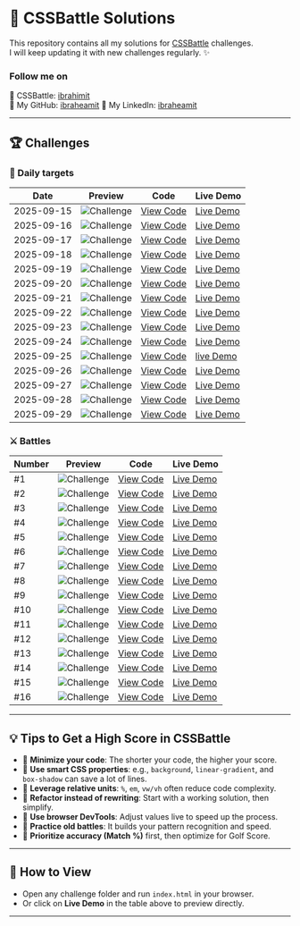 # 🎨 CSSBattle Solutions

This repository contains all my solutions for [CSSBattle](https://cssbattle.dev/) challenges.  
I will keep updating it with new challenges regularly. ✨

### Follow me on

🔗 CSSBattle: [ibrahimit](https://cssbattle.dev/player/ibrahimit)  
🔗 My GitHub: [ibraheamit](https://github.com/ibraheamit)
🔗 My LinkedIn: [ibraheamit](https://www.linkedin.com/in/ibraheamit/)

---

## 🏆 Challenges

### 📅 Daily targets

| Date       | Preview                                         | Code                                          | Live Demo                                                                            |
| ---------- | ----------------------------------------------- | --------------------------------------------- | ------------------------------------------------------------------------------------ |
| 2025-09-15 | ![Challenge](challenges/2025-09-15/preview.png) | [View Code](challenges/2025-09-15/index.html) | [Live Demo](https://ibraheamit.github.io/cssbattle-solutions/challenges/2025-09-15/) |
| 2025-09-16 | ![Challenge](challenges/2025-09-16/preview.png) | [View Code](challenges/2025-09-16/index.html) | [Live Demo](https://ibraheamit.github.io/cssbattle-solutions/challenges/2025-09-16/) |
| 2025-09-17 | ![Challenge](challenges/2025-09-17/preview.png) | [View Code](challenges/2025-09-17/index.html) | [Live Demo](https://ibraheamit.github.io/cssbattle-solutions/challenges/2025-09-17/) |
| 2025-09-18 | ![Challenge](challenges/2025-09-18/preview.png) | [View Code](challenges/2025-09-18/index.html) | [Live Demo](https://ibraheamit.github.io/cssbattle-solutions/challenges/2025-09-18/) |
| 2025-09-19 | ![Challenge](challenges/2025-09-19/preview.png) | [View Code](challenges/2025-09-19/index.html) | [Live Demo](https://ibraheamit.github.io/cssbattle-solutions/challenges/2025-09-19/) |
| 2025-09-20 | ![Challenge](challenges/2025-09-20/preview.png) | [View Code](challenges/2025-09-20/index.html) | [Live Demo](https://ibraheamit.github.io/cssbattle-solutions/challenges/2025-09-20/) |
| 2025-09-21 | ![Challenge](challenges/2025-09-21/preview.png) | [View Code](challenges/2025-09-21/index.html) | [Live Demo](https://ibraheamit.github.io/cssbattle-solutions/challenges/2025-09-21/) |
| 2025-09-22 | ![Challenge](challenges/2025-09-22/preview.png) | [View Code](challenges/2025-09-22/index.html) | [Live Demo](https://ibraheamit.github.io/cssbattle-solutions/challenges/2025-09-22/) |
| 2025-09-23 | ![Challenge](challenges/2025-09-23/preview.png) | [View Code](challenges/2025-09-23/index.html) | [Live Demo](https://ibraheamit.github.io/cssbattle-solutions/challenges/2025-09-23/) |
| 2025-09-24 | ![Challenge](challenges/2025-09-24/preview.png) | [View Code](challenges/2025-09-24/index.html) | [Live Demo](https://ibraheamit.github.io/cssbattle-solutions/challenges/2025-09-24/) |
| 2025-09-25 | ![Challenge](challenges/2025-09-25/preview.png) | [View Code](challenges/2025-09-25/index.html) | [live Demo](https://ibraheamit.github.io/cssbattle-solutions/challenges/2025-09-25/) |
| 2025-09-26 | ![Challenge](challenges/2025-09-26/preview.png) | [View Code](challenges/2025-09-26/index.html) | [Live Demo](https://ibraheamit.github.io/cssbattle-solutions/challenges/2025-09-26/) |
| 2025-09-27 | ![Challenge](challenges/2025-09-27/preview.png) | [View Code](challenges/2025-09-27/index.html) | [Live Demo](https://ibraheamit.github.io/cssbattle-solutions/challenges/2025-09-27/) |
| 2025-09-28 | ![Challenge](challenges/2025-09-28/preview.png) | [View Code](challenges/2025-09-28/index.html) | [Live Demo](https://ibraheamit.github.io/cssbattle-solutions/challenges/2025-09-28/) |
| 2025-09-29 | ![Challenge](challenges/2025-09-29/preview.png) | [View Code](challenges/2025-09-29/index.html) | [Live Demo](https://ibraheamit.github.io/cssbattle-solutions/challenges/2025-09-29/) |

### ⚔️ Battles

| Number | Preview                                                   | Code                                                         | Live Demo                                                                                           |
| ------ | --------------------------------------------------------- | ------------------------------------------------------------ | --------------------------------------------------------------------------------------------------- |
| #1     | ![Challenge](challenges/Battles/1-Pilot-Battle/1/1.png)   | [View Code](challenges/Battles/1-Pilot-Battle/1/index.html)  | [Live Demo](https://ibraheamit.github.io/cssbattle-solutions/challenges/Battles/1-Pilot-Battle/1/)  |
| #2     | ![Challenge](challenges/Battles/1-Pilot-Battle/2/2.png)   | [View Code](challenges/Battles/1-Pilot-Battle/2/index.html)  | [Live Demo](https://ibraheamit.github.io/cssbattle-solutions/challenges/Battles/1-Pilot-Battle/2/)  |
| #3     | ![Challenge](challenges/Battles/1-Pilot-Battle/3/3.png)   | [View Code](challenges/Battles/1-Pilot-Battle/3/index.html)  | [Live Demo](https://ibraheamit.github.io/cssbattle-solutions/challenges/Battles/1-Pilot-Battle/3/)  |
| #4     | ![Challenge](challenges/Battles/1-Pilot-Battle/4/4.png)   | [View Code](challenges/Battles/1-Pilot-Battle/4/index.html)  | [Live Demo](https://ibraheamit.github.io/cssbattle-solutions/challenges/Battles/1-Pilot-Battle/4/)  |
| #5     | ![Challenge](challenges/Battles/1-Pilot-Battle/5/5.png)   | [View Code](challenges/Battles/1-Pilot-Battle/5/index.html)  | [Live Demo](https://ibraheamit.github.io/cssbattle-solutions/challenges/Battles/1-Pilot-Battle/5/)  |
| #6     | ![Challenge](challenges/Battles/1-Pilot-Battle/6/6.png)   | [View Code](challenges/Battles/1-Pilot-Battle/6/index.html)  | [Live Demo](https://ibraheamit.github.io/cssbattle-solutions/challenges/Battles/1-Pilot-Battle/6/)  |
| #7     | ![Challenge](challenges/Battles/1-Pilot-Battle/7/7.png)   | [View Code](challenges/Battles/1-Pilot-Battle/7/index.html)  | [Live Demo](https://ibraheamit.github.io/cssbattle-solutions/challenges/Battles/1-Pilot-Battle/7/)  |
| #8     | ![Challenge](challenges/Battles/1-Pilot-Battle/8/8.png)   | [View Code](challenges/Battles/1-Pilot-Battle/8/index.html)  | [Live Demo](https://ibraheamit.github.io/cssbattle-solutions/challenges/Battles/1-Pilot-Battle/8/)  |
| #9     | ![Challenge](challenges/Battles/1-Pilot-Battle/9/9.png)   | [View Code](challenges/Battles/1-Pilot-Battle/9/index.html)  | [Live Demo](https://ibraheamit.github.io/cssbattle-solutions/challenges/Battles/1-Pilot-Battle/9/)  |
| #10    | ![Challenge](challenges/Battles/1-Pilot-Battle/10/10.png) | [View Code](challenges/Battles/1-Pilot-Battle/10/index.html) | [Live Demo](https://ibraheamit.github.io/cssbattle-solutions/challenges/Battles/1-Pilot-Battle/10/) |
| #11    | ![Challenge](challenges/Battles/1-Pilot-Battle/11/11.png) | [View Code](challenges/Battles/1-Pilot-Battle/11/index.html) | [Live Demo](https://ibraheamit.github.io/cssbattle-solutions/challenges/Battles/1-Pilot-Battle/11/) |
| #12    | ![Challenge](challenges/Battles/1-Pilot-Battle/12/12.png) | [View Code](challenges/Battles/1-Pilot-Battle/12/index.html) | [Live Demo](https://ibraheamit.github.io/cssbattle-solutions/challenges/Battles/1-Pilot-Battle/12/) |
| #13    | ![Challenge](challenges/Battles/2-Visibility/13/13.png)   | [View Code](challenges/Battles/2-Visibility/13/index.html)   | [Live Demo](https://ibraheamit.github.io/cssbattle-solutions/challenges/Battles/2-Visibility/13/)   |
| #14    | ![Challenge](challenges/Battles/2-Visibility/14/14.png)   | [View Code](challenges/Battles/2-Visibility/14/index.html)   | [Live Demo](https://ibraheamit.github.io/cssbattle-solutions/challenges/Battles/2-Visibility/14/)   |
| #15    | ![Challenge](challenges/Battles/2-Visibility/15/15.png)   | [View Code](challenges/Battles/2-Visibility/15/index.html)   | [Live Demo](http://ibraheamit.github.io/cssbattle-solutions/challenges/Battles/2-Visibility/15/)    |
| #16    | ![Challenge](challenges/Battles/2-Visibility/16/16.png)   | [View Code](challenges/Battles/2-Visibility/16/index.html)   | [Live Demo](http://ibraheamit.github.io/cssbattle-solutions/challenges/Battles/2-Visibility/16/)    |

---

## 💡 Tips to Get a High Score in CSSBattle

- 🔹 **Minimize your code**: The shorter your code, the higher your score.
- 🔹 **Use smart CSS properties**: e.g., `background`, `linear-gradient`, and `box-shadow` can save a lot of lines.
- 🔹 **Leverage relative units**: `%`, `em`, `vw/vh` often reduce code complexity.
- 🔹 **Refactor instead of rewriting**: Start with a working solution, then simplify.
- 🔹 **Use browser DevTools**: Adjust values live to speed up the process.
- 🔹 **Practice old battles**: It builds your pattern recognition and speed.
- 🔹 **Prioritize accuracy (Match %)** first, then optimize for Golf Score.

---

## 🚀 How to View

- Open any challenge folder and run `index.html` in your browser.
- Or click on **Live Demo** in the table above to preview directly.

---
